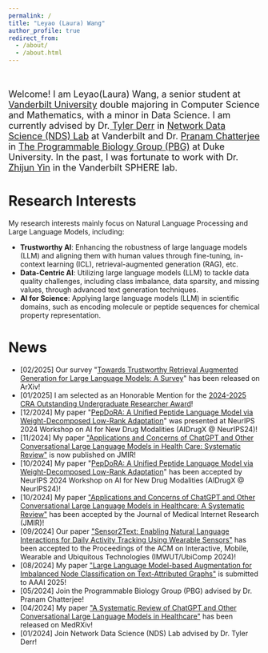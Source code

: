 ```yaml
---
permalink: /
title: "Leyao (Laura) Wang"
author_profile: true
redirect_from: 
  - /about/
  - /about.html
---
```


<br />

<p style="font-size:18px;">Welcome! I am Leyao(Laura) Wang, a senior student at <a href="https://www.vanderbilt.edu/"> Vanderbilt University</a> double majoring in Computer Science and Mathematics, with a minor in Data Science. I am currently advised by Dr.<a href="https://tylersnetwork.github.io/"> Tyler Derr</a>  in <a href="https://nds-vu.github.io/">Network Data Science (NDS) Lab</a> at Vanderbilt and Dr.  <a href="https://bme.duke.edu/people/pranam-chatterjee/"> Pranam Chatterjee</a>  in <a href="https://www.chatterjeelab.com/">The Programmable Biology Group (PBG)</a> at Duke University. In the past, I was fortunate to work with Dr. <a href="https://www.vumc.org/biostatistics/person/zhijun-yin/"> Zhijun Yin</a> in the Vanderbilt SPHERE lab.</p>


Research Interests
======

 My research interests mainly focus on Natural Language Processing and Large Language Models, including:

- **Trustworthy AI**: Enhancing the robustness of large language models (LLM) and aligning them with human values through fine-tuning, in-context learning (ICL), retrieval-augmented generation (RAG), etc.
- **Data-Centric AI**: Utilizing large language models (LLM) to tackle data quality challenges, including class imbalance, data sparsity, and missing values, through advanced text generation techniques.
- **AI for Science**: Applying large language models (LLM) in scientific domains, such as encoding molecule or peptide sequences for chemical property representation.

News
======
- [02/2025] Our survey "[Towards Trustworthy Retrieval Augmented
Generation for Large Language Models: A Survey](https://arxiv.org/abs/2502.06872)" has been released on ArXiv!
- [01/2025] I am selected as an Honorable Mention for the [2024-2025 CRA Outstanding Undergraduate Researcher Award](https://cra.org/about/awards/outstanding-undergraduate-researcher-award/)! 
- [12/2024] My paper "[PepDoRA: A Unified Peptide Language Model via Weight-Decomposed Low-Rank Adaptation](https://neurips.cc/virtual/2024/102894)" was presented at NeurIPS 2024 Workshop on AI for New Drug Modalities (AIDrugX @ NeurIPS24)!
- [11/2024] My paper ["Applications and Concerns of ChatGPT and Other Conversational Large Language Models in Health Care: Systematic Review"](https://www.jmir.org/2024/1/e22769) is now published on JMIR!
- [10/2024] My paper "[PepDoRA: A Unified Peptide Language Model via Weight-Decomposed Low-Rank Adaptation](https://arxiv.org/abs/2410.20667)" has been accepted by NeurIPS 2024 Workshop on AI for New Drug Modalities (AIDrugX @ NeurIPS24)!
- [10/2024] My paper ["Applications and Concerns of ChatGPT and Other Conversational Large Language Models in Healthcare: A Systematic Review"](https://www.medrxiv.org/content/10.1101/2024.04.26.24306390v1) has been accepted by the Journal of Medical Internet Research (JMIR)!
- [09/2024] Our paper ["Sensor2Text: Enabling Natural Language Interactions for Daily Activity Tracking Using Wearable Sensors"](https://dl.acm.org/doi/abs/10.1145/3699747) has been accepted to the Proceedings of the ACM on Interactive, Mobile, Wearable and Ubiquitous Technologies (IMWUT/UbiComp 2024)!
- [08/2024] My paper ["Large Language Model-based Augmentation for Imbalanced Node Classification on Text-Attributed Graphs"](https://arxiv.org/abs/2410.16882) is submitted to AAAI 2025!
- [05/2024] Join the Programmable Biology Group (PBG) advised by Dr. Pranam Chatterjee!
- [04/2024] My paper ["A Systematic Review of ChatGPT and Other Conversational Large Language Models in Healthcare"](https://www.medrxiv.org/content/10.1101/2024.04.26.24306390v1) has been released on MedRXiv!
- [01/2024] Join Network Data Science (NDS) Lab advised by Dr. Tyler Derr!
